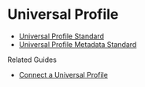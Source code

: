 # Universal Profile

- [Universal Profile Standard](https://docs.lukso.tech/standards/accounts/lsp0-erc725account)
- [Universal Profile Metadata Standard](https://github.com/lukso-network/LIPs/blob/main/LSPs/LSP-3-Profile-Metadata.md)

Related Guides
- [Connect a Universal Profile](https://docs.lukso.tech/learn/universal-profile/connect-profile/connect-up)
